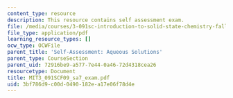 ```yaml
---
content_type: resource
description: This resource contains self assessment exam.
file: /media/courses/3-091sc-introduction-to-solid-state-chemistry-fall-2010/3bf786d9c00d0490182ea17e06f78d4e_MIT3_091SCF09_sa7_exam.pdf
file_type: application/pdf
learning_resource_types: []
ocw_type: OCWFile
parent_title: 'Self-Assessment: Aqueous Solutions'
parent_type: CourseSection
parent_uid: 72916be9-a577-7e44-0a46-72d4318cea26
resourcetype: Document
title: MIT3_091SCF09_sa7_exam.pdf
uid: 3bf786d9-c00d-0490-182e-a17e06f78d4e
---
```

